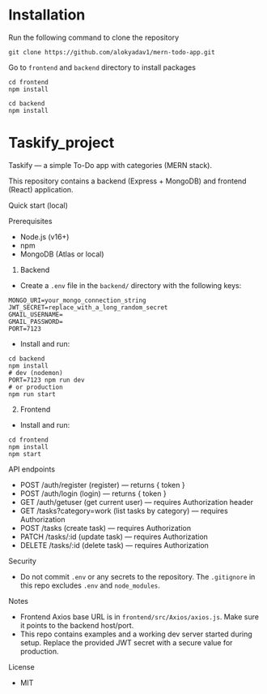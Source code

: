 # Installation
Run the following command to clone the repository
```
git clone https://github.com/alokyadav1/mern-todo-app.git
```
Go to ```frontend``` and ```backend``` directory to install packages
```
cd frontend
npm install
```
```
cd backend
npm install
```
# Taskify_project

Taskify — a simple To-Do app with categories (MERN stack).

This repository contains a backend (Express + MongoDB) and frontend (React) application.

Quick start (local)

Prerequisites
- Node.js (v16+)
- npm
- MongoDB (Atlas or local)

1. Backend

- Create a `.env` file in the `backend/` directory with the following keys:
```
MONGO_URI=your_mongo_connection_string
JWT_SECRET=replace_with_a_long_random_secret
GMAIL_USERNAME=
GMAIL_PASSWORD=
PORT=7123
```
- Install and run:
```
cd backend
npm install
# dev (nodemon)
PORT=7123 npm run dev
# or production
npm run start
```

2. Frontend

- Install and run:
```
cd frontend
npm install
npm start
```

API endpoints
- POST /auth/register (register) — returns { token }
- POST /auth/login (login) — returns { token }
- GET /auth/getuser (get current user) — requires Authorization header
- GET /tasks?category=work (list tasks by category) — requires Authorization
- POST /tasks (create task) — requires Authorization
- PATCH /tasks/:id (update task) — requires Authorization
- DELETE /tasks/:id (delete task) — requires Authorization

Security
- Do not commit `.env` or any secrets to the repository. The `.gitignore` in this repo excludes `.env` and `node_modules`.

Notes
- Frontend Axios base URL is in `frontend/src/Axios/axios.js`. Make sure it points to the backend host/port.
- This repo contains examples and a working dev server started during setup. Replace the provided JWT secret with a secure value for production.

License
- MIT


